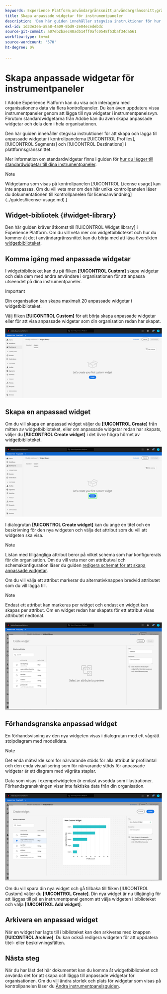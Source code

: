 ```yaml
---
keywords: Experience Platform;användargränssnitt;användargränssnitt;gränssnitt;instrumentpaneler;instrumentpanel;profiler;segment;mål;licensanvändning;widgets;mått;
title: Skapa anpassade widgetar för instrumentpaneler
description: 'Den här guiden innehåller stegvisa instruktioner för hur du skapar anpassade widgetar som kan användas i Adobe Experience Platform-kontrollpaneler. '
exl-id: 1d33e3ea-a8a8-4a09-8bd9-2e04ecedebdc
source-git-commit: a07eb2baec48ad514ff0afc0548f53baf34da561
workflow-type: tm+mt
source-wordcount: '570'
ht-degree: 0%

---
```



# Skapa anpassade widgetar för instrumentpaneler

I Adobe Experience Platform kan du visa och interagera med organisationens data via flera kontrollpaneler. Du kan även uppdatera vissa instrumentpaneler genom att lägga till nya widgetar i instrumentpanelsvyn. Förutom standardwidgetarna från Adobe kan du även skapa anpassade widgetar och dela dem i hela organisationen.

Den här guiden innehåller stegvisa instruktioner för att skapa och lägga till anpassade widgetar i kontrollpanelerna [!UICONTROL Profiles], [!UICONTROL Segments] och [!UICONTROL Destinations] i plattformsgränssnittet.

Mer information om standardwidgetar finns i guiden för [hur du lägger till standardwidgetar till dina instrumentpaneler](standard-widgets.md).

>[!NOTE]
>
>Widgetarna som visas på kontrollpanelen [!UICONTROL License usage] kan inte anpassas. Om du vill veta mer om den här unika kontrollpanelen läser du dokumentationen till kontrollpanelen för licensanvändning](../guides/license-usage.md).[

## Widget-bibliotek {#widget-library}

Den här guiden kräver åtkomst till [!UICONTROL Widget library] i Experience Platform. Om du vill veta mer om widgetbiblioteket och hur du kommer åt det i användargränssnittet kan du börja med att läsa översikten [widgetbiblioteket](widget-library.md).

## Komma igång med anpassade widgetar

I widgetbiblioteket kan du på fliken **[!UICONTROL Custom]** skapa widgetar och dela dem med andra användare i organisationen för att anpassa utseendet på dina instrumentpaneler.

>[!IMPORTANT]
>
>Din organisation kan skapa maximalt 20 anpassade widgetar i widgetbiblioteket.

Välj fliken **[!UICONTROL Custom]** för att börja skapa anpassade widgetar eller för att visa anpassade widgetar som din organisation redan har skapat.

![](../images/customization/custom-widgets.png)

## Skapa en anpassad widget

Om du vill skapa en anpassad widget väljer du **[!UICONTROL Create]** från mitten av widgetbiblioteket, eller om anpassade widgetar redan har skapats, väljer du **[!UICONTROL Create widget]** i det övre högra hörnet av widgetbiblioteket.

![](../images/customization/create-widget.png)

I dialogrutan **[!UICONTROL Create widget]** kan du ange en titel och en beskrivning för den nya widgeten och välja det attribut som du vill att widgeten ska visa.

>[!NOTE]
>
>Listan med tillgängliga attribut beror på vilket schema som har konfigurerats för din organisation. Om du vill veta mer om attributval och schemakonfiguration läser du guiden [redigera schemat för att skapa anpassade widgetar](edit-schema.md).

Om du vill välja ett attribut markerar du alternativknappen bredvid attributet som du vill lägga till.

>[!NOTE]
>
>Endast ett attribut kan markeras per widget och endast en widget kan skapas per attribut. Om en widget redan har skapats för ett attribut visas attributet nedtonat.

![](../images/customization/create-widget-dialog.png)

## Förhandsgranska anpassad widget

En förhandsvisning av den nya widgeten visas i dialogrutan med ett vågrätt stolpdiagram med modelldata.

>[!NOTE]
>
>Det enda mätvärde som för närvarande stöds för alla attribut är profilantal och den enda visualisering som för närvarande stöds för anpassade widgetar är ett diagram med vågräta staplar.
>
>Data som visas i exempelwidgeten är endast avsedda som illustrationer. Förhandsgranskningen visar inte faktiska data från din organisation.

![](../images/customization/create-widget-select-attribute.png)

Om du vill spara din nya widget och gå tillbaka till fliken [!UICONTROL Custom] väljer du **[!UICONTROL Create]**. Din nya widget är nu tillgänglig för att läggas till på en instrumentpanel genom att välja widgeten i biblioteket och välja **[!UICONTROL Add widget]**.

## Arkivera en anpassad widget

När en widget har lagts till i biblioteket kan den arkiveras med knappen **[!UICONTROL Archive]**. Du kan också redigera widgeten för att uppdatera titel- eller beskrivningsfälten.

## Nästa steg

När du har läst det här dokumentet kan du komma åt widgetbiblioteket och använda det för att skapa och lägga till anpassade widgetar för organisationen. Om du vill ändra storlek och plats för widgetar som visas på kontrollpanelen läser du [Ändra instrumentpanelsguiden](modify.md).
